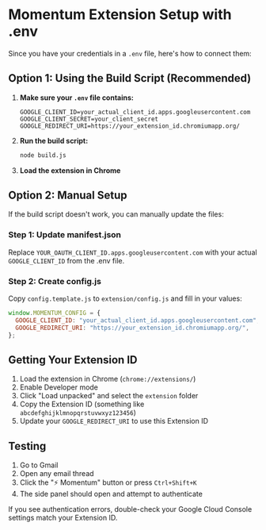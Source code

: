 # Momentum Extension Setup with .env

Since you have your credentials in a `.env` file, here's how to connect them:

## Option 1: Using the Build Script (Recommended)

1. **Make sure your `.env` file contains:**

   ```
   GOOGLE_CLIENT_ID=your_actual_client_id.apps.googleusercontent.com
   GOOGLE_CLIENT_SECRET=your_client_secret
   GOOGLE_REDIRECT_URI=https://your_extension_id.chromiumapp.org/
   ```

2. **Run the build script:**

   ```bash
   node build.js
   ```

3. **Load the extension in Chrome**

## Option 2: Manual Setup

If the build script doesn't work, you can manually update the files:

### Step 1: Update manifest.json

Replace `YOUR_OAUTH_CLIENT_ID.apps.googleusercontent.com` with your actual `GOOGLE_CLIENT_ID` from the .env file.

### Step 2: Create config.js

Copy `config.template.js` to `extension/config.js` and fill in your values:

```javascript
window.MOMENTUM_CONFIG = {
  GOOGLE_CLIENT_ID: "your_actual_client_id.apps.googleusercontent.com",
  GOOGLE_REDIRECT_URI: "https://your_extension_id.chromiumapp.org/",
};
```

## Getting Your Extension ID

1. Load the extension in Chrome (`chrome://extensions/`)
2. Enable Developer mode
3. Click "Load unpacked" and select the `extension` folder
4. Copy the Extension ID (something like `abcdefghijklmnopqrstuvwxyz123456`)
5. Update your `GOOGLE_REDIRECT_URI` to use this Extension ID

## Testing

1. Go to Gmail
2. Open any email thread
3. Click the "⚡ Momentum" button or press `Ctrl+Shift+K`
4. The side panel should open and attempt to authenticate

If you see authentication errors, double-check your Google Cloud Console settings match your Extension ID.
